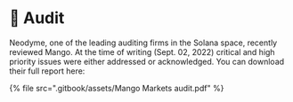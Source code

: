 # 🔏 Audit

Neodyme, one of the leading auditing firms in the Solana space, recently reviewed Mango. At the time of writing (Sept. 02, 2022) critical and high priority issues were either addressed or acknowledged. You can download their full report here:

{% file src=".gitbook/assets/Mango Markets audit.pdf" %}
